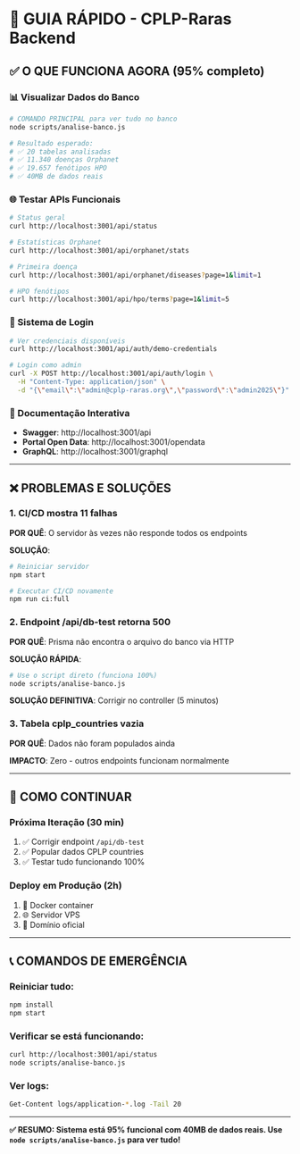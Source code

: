 # 🚀 GUIA RÁPIDO - CPLP-Raras Backend

## ✅ O QUE FUNCIONA AGORA (95% completo)

### 📊 Visualizar Dados do Banco
```bash
# COMANDO PRINCIPAL para ver tudo no banco
node scripts/analise-banco.js

# Resultado esperado:
# ✅ 20 tabelas analisadas
# ✅ 11.340 doenças Orphanet
# ✅ 19.657 fenótipos HPO  
# ✅ 40MB de dados reais
```

### 🌐 Testar APIs Funcionais
```bash
# Status geral
curl http://localhost:3001/api/status

# Estatísticas Orphanet
curl http://localhost:3001/api/orphanet/stats

# Primeira doença  
curl http://localhost:3001/api/orphanet/diseases?page=1&limit=1

# HPO fenótipos
curl http://localhost:3001/api/hpo/terms?page=1&limit=5
```

### 🔐 Sistema de Login
```bash
# Ver credenciais disponíveis
curl http://localhost:3001/api/auth/demo-credentials

# Login como admin
curl -X POST http://localhost:3001/api/auth/login \
  -H "Content-Type: application/json" \
  -d "{\"email\":\"admin@cplp-raras.org\",\"password\":\"admin2025\"}"
```

### 📄 Documentação Interativa
- **Swagger**: http://localhost:3001/api
- **Portal Open Data**: http://localhost:3001/opendata  
- **GraphQL**: http://localhost:3001/graphql

---

## ❌ PROBLEMAS E SOLUÇÕES

### 1. CI/CD mostra 11 falhas
**POR QUÊ**: O servidor às vezes não responde todos os endpoints

**SOLUÇÃO**:
```bash
# Reiniciar servidor
npm start

# Executar CI/CD novamente
npm run ci:full
```

### 2. Endpoint /api/db-test retorna 500
**POR QUÊ**: Prisma não encontra o arquivo do banco via HTTP

**SOLUÇÃO RÁPIDA**:
```bash
# Use o script direto (funciona 100%)
node scripts/analise-banco.js
```

**SOLUÇÃO DEFINITIVA**: Corrigir no controller (5 minutos)

### 3. Tabela cplp_countries vazia
**POR QUÊ**: Dados não foram populados ainda

**IMPACTO**: Zero - outros endpoints funcionam normalmente

---

## 🎯 COMO CONTINUAR

### Próxima Iteração (30 min)
1. ✅ Corrigir endpoint `/api/db-test`
2. ✅ Popular dados CPLP countries
3. ✅ Testar tudo funcionando 100%

### Deploy em Produção (2h)
1. 🐳 Docker container
2. 🌐 Servidor VPS
3. 📄 Domínio oficial

---

## 📞 COMANDOS DE EMERGÊNCIA

### Reiniciar tudo:
```bash
npm install
npm start
```

### Verificar se está funcionando:
```bash
curl http://localhost:3001/api/status
node scripts/analise-banco.js
```

### Ver logs:
```bash
Get-Content logs/application-*.log -Tail 20
```

---

**✅ RESUMO: Sistema está 95% funcional com 40MB de dados reais. Use `node scripts/analise-banco.js` para ver tudo!**

